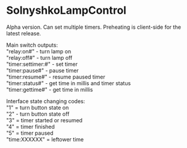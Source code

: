 # SolnyshkoLampControl
Alpha version. Can set multiple timers. Preheating is client-side for the latest release.

Main switch outputs: <br>
  "relay:on#" - turn lamp on <br>
  "relay:off#" - turn lamp off<br>
  "timer:settimer:<seconds>#" - set timer<br>
  "timer:pause#" - pause timer<br>
  "timer:resume#" - resume paused timer<br>
  "timer:status#" - get time in millis and timer status<br>
  "timer:gettime#" - get time in millis<br>
  
Interface state changing codes:<br>
  "1" = turn button state on<br>
  "2" - turn button state off<br>
  "3" = timer started or resumed<br>
  "4" = timer finished<br>
  "5" = timer paused<br>
  "time:XXXXXX" = leftower time<br>
  
  
